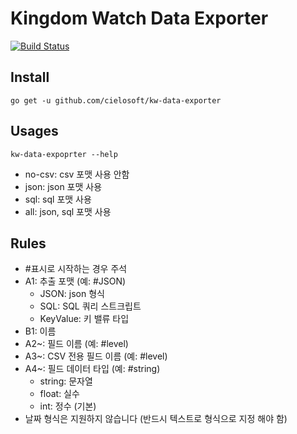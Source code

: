 # Kingdom Watch Data Exporter

[![Build Status](https://travis-ci.org/cielosoft/kw-data-exporter.svg?branch=master)](https://travis-ci.org/cielosoft/kw-data-exporter)

## Install

```
go get -u github.com/cielosoft/kw-data-exporter
```

## Usages

```
kw-data-expoprter --help
```

- no-csv: csv 포맷 사용 안함
- json: json 포맷 사용
- sql: sql 포맷 사용
- all: json, sql 포맷 사용

## Rules
- #표시로 시작하는 경우 주석
- A1: 추출 포맷 (예: #JSON)
  - JSON: json 형식
  - SQL: SQL 쿼리 스트크립트
  - KeyValue: 키 밸류 타입
- B1: 이름
- A2~: 필드 이름 (예: #level)
- A3~: CSV 전용 필드 이름 (예: #level)
- A4~: 필드 데이터 타입 (예: #string)
  - string: 문자열
  - float: 실수
  - int: 정수 (기본)
- 날짜 형식은 지원하지 않습니다 (반드시 텍스트로 형식으로 지정 해야 함)
